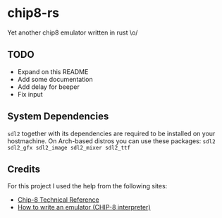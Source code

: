 chip8-rs
========

Yet another chip8 emulator written in rust \o/

## TODO

+ Expand on this README
+ Add some documentation
+ Add delay for beeper
+ Fix input

## System Dependencies

`sdl2` together with its dependencies are required to be installed on your hostmachine.
On Arch-based distros you can use these packages:
`sdl2 sdl2_gfx sdl2_image sdl2_mixer sdl2_ttf`

## Credits

For this project I used the help from the following sites:
+ [Chip-8 Technical Reference](http://devernay.free.fr/hacks/chip8/C8TECH10.HTM#3.0)
+ [How to write an emulator (CHIP-8 interpreter)](http://www.multigesture.net/articles/how-to-write-an-emulator-chip-8-interpreter/)
